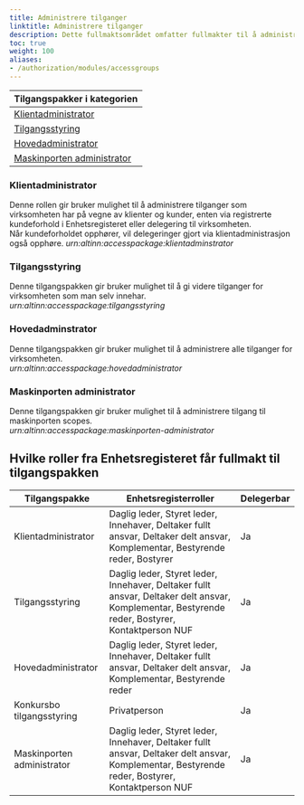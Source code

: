 ```yaml
---
title: Administrere tilganger
linktitle: Administrere tilganger
description: Dette fullmaktsområdet omfatter fullmakter til å administrere tilganger. Tilgangspakkene i denne kategorien skal ikke knyttes til ressurser og tjenester. Ved regelverksendringer eller innføring av nye digitale tjenester kan det bli endringer i tilganger som fullmaktene gir.
toc: true
weight: 100
aliases:
- /authorization/modules/accessgroups
---
```


|**Tilgangspakker i kategorien**|
|---|
|[Klientadministrator](https://docs.altinn.studio/nb/authorization/what-do-you-get/accessgroups/accessgroups/adminstreretilganger/#klientadministrator)|
|[Tilgangsstyring](https://docs.altinn.studio/nb/authorization/what-do-you-get/accessgroups/accessgroups/adminstreretilganger/#tilgangsstyring)|
|[Hovedadministrator](https://docs.altinn.studio/nb/authorization/what-do-you-get/accessgroups/accessgroups/adminstreretilganger/#hovedadminstrator)|
|[Maskinporten administrator](https://docs.altinn.studio/nb/authorization/what-do-you-get/accessgroups/accessgroups/adminstreretilganger/#maskinporten-administrator)|

### Klientadministrator
Denne rollen gir bruker mulighet til å administrere tilganger som virksomheten har på vegne av klienter og kunder, enten via registrerte kundeforhold i Enhetsregisteret eller delegering til virksomheten.  
Når kundeforholdet opphører, vil delegeringer gjort via klientadministrasjon også opphøre.
*urn:altinn:accesspackage:klientadminstrator*

### Tilgangsstyring
Denne tilgangspakken gir bruker mulighet til å gi videre tilganger for virksomheten som man selv innehar.  
*urn:altinn:accesspackage:tilgangsstyring*

### Hovedadminstrator
Denne tilgangspakken gir bruker mulighet til å administrere alle tilganger for virksomheten.  
*urn:altinn:accesspackage:hovedadministrator*

### Maskinporten administrator
Denne tilgangspakken gir bruker mulighet til å administrere tilgang til maskinporten scopes.  
*urn:altinn:accesspackage:maskinporten-administrator*

## Hvilke roller fra Enhetsregisteret får fullmakt til tilgangspakken
|**Tilgangspakke**|**Enhetsregisterroller**|**Delegerbar**|
|---|---|---|
|Klientadministrator|Daglig leder, Styret leder, Innehaver, Deltaker fullt ansvar, Deltaker delt ansvar, Komplementar, Bestyrende reder, Bostyrer|Ja|
|Tilgangsstyring|Daglig leder, Styret leder, Innehaver, Deltaker fullt ansvar, Deltaker delt ansvar, Komplementar, Bestyrende reder, Bostyrer, Kontaktperson NUF|Ja|
|Hovedadministrator|Daglig leder, Styret leder, Innehaver, Deltaker fullt ansvar, Deltaker delt ansvar, Komplementar, Bestyrende reder|Ja|
|Konkursbo tilgangsstyring|Privatperson|Ja|
|Maskinporten administrator|Daglig leder, Styret leder, Innehaver, Deltaker fullt ansvar, Deltaker delt ansvar, Komplementar, Bestyrende reder, Bostyrer, Kontaktperson NUF|Ja|